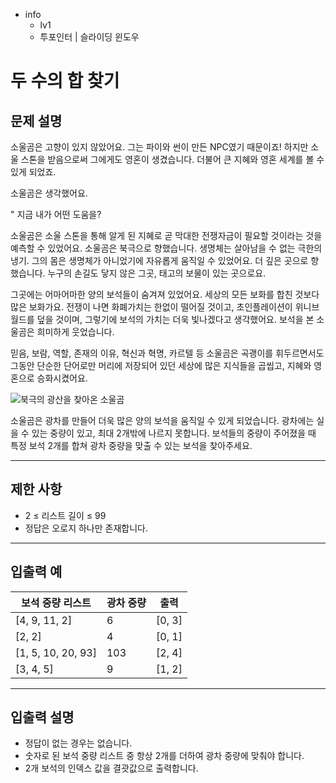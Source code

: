 - info
    - lv1
    - 투포인터 | 슬라이딩 윈도우

# 두 수의 합 찾기

## 문제 설명

소울곰은 고향이 있지 않았어요. 그는 파이와 썬이 만든 NPC였기 때문이죠! 하지만 소울 스톤을 받음으로써 그에게도 영혼이 생겼습니다. 더불어 큰 지혜와 영혼 세계를 볼 수 있게 되었죠.

소울곰은 생각했어요.

" 지금 내가 어떤 도움을?

소울곰은 소울 스톤을 통해 알게 된 지혜로 곧 막대한 전쟁자금이 필요할 것이라는 것을 예측할 수 있었어요. 
소울곰은 북극으로 향했습니다. 생명체는 살아남을 수 없는 극한의 냉기. 그의 몸은 생명체가 아니었기에 자유롭게 움직일 수 있었어요. 더 깊은 곳으로 향했습니다. 누구의 손길도 닿지 않은 그곳, 태고의 보물이 있는 곳으로요. 

그곳에는 어마어마한 양의 보석들이 숨겨져 있었어요. 세상의 모든 보화를 합친 것보다 많은 보화가요. 전쟁이 나면 화폐가치는 한없이 떨어질 것이고, 초인플레이션이 위니브 월드를 덮을 것이며, 그렇기에 보석의 가치는 더욱 빛나겠다고 생각했어요. 보석을 본 소울곰은 희미하게 웃었습니다. 

믿음, 보람, 역할, 존재의 이유, 혁신과 혁명, 카르텔 등 소울곰은 곡괭이를 휘두르면서도 그동안 단순한 단어로만 머리에 저장되어 있던 세상에 많은 지식들을 곱씹고, 지혜와 영혼으로 승화시켰어요.

![북극의 광산을 찾아온 소울곰](./7_1.webp)

소울곰은 광차를 만들어 더욱 많은 양의 보석을 움직일 수 있게 되었습니다. 광차에는 실을 수 있는 중량이 있고, 최대 2개밖에 나르지 못합니다.
보석들의 중량이 주어졌을 때 특정 보석 2개를 합쳐 광차 중량을 맞출 수 있는 보석을 찾아주세요.

---

## 제한 사항

- 2 ≤ 리스트 길이 ≤ 99
- 정답은 오로지 하나만 존재합니다.

---

## 입출력 예

| 보석 중량 리스트                          | 광차 중량  |  출력  |
| ---------------------------------------- | ------- |------- |
| [4, 9, 11, 2] | 6 | [0, 3] |
| [2, 2] | 4 | [0, 1] |
| [1, 5, 10, 20, 93] | 103 | [2, 4] |
| [3, 4, 5] | 9 | [1, 2] |

---

## 입출력 설명
- 정답이 없는 경우는 없습니다.
- 숫자로 된 보석 중량 리스트 중 항상 2개를 더하여 광차 중량에 맞춰야 합니다.
- 2개 보석의 인덱스 값을 결괏값으로 출력합니다.
